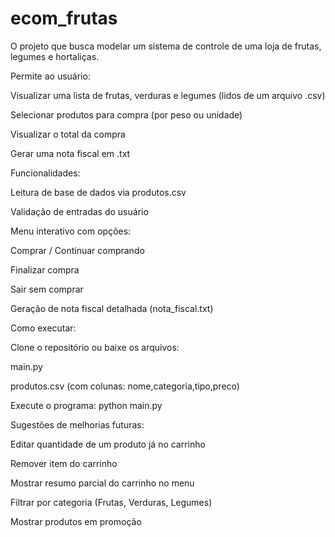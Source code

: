# ecom_frutas
O projeto que busca modelar um sistema de controle de uma loja de frutas, legumes e hortaliças.

Permite ao usuário:

Visualizar uma lista de frutas, verduras e legumes (lidos de um arquivo .csv)

Selecionar produtos para compra (por peso ou unidade)

Visualizar o total da compra

Gerar uma nota fiscal em .txt

Funcionalidades:

Leitura de base de dados via produtos.csv

Validação de entradas do usuário

Menu interativo com opções:

Comprar / Continuar comprando

Finalizar compra

Sair sem comprar

Geração de nota fiscal detalhada (nota_fiscal.txt)

Como executar:

Clone o repositório ou baixe os arquivos:

main.py

produtos.csv (com colunas: nome,categoria,tipo,preco)

Execute o programa:
python main.py

Sugestões de melhorias futuras:

Editar quantidade de um produto já no carrinho

Remover item do carrinho

Mostrar resumo parcial do carrinho no menu

Filtrar por categoria (Frutas, Verduras, Legumes)

Mostrar produtos em promoção
